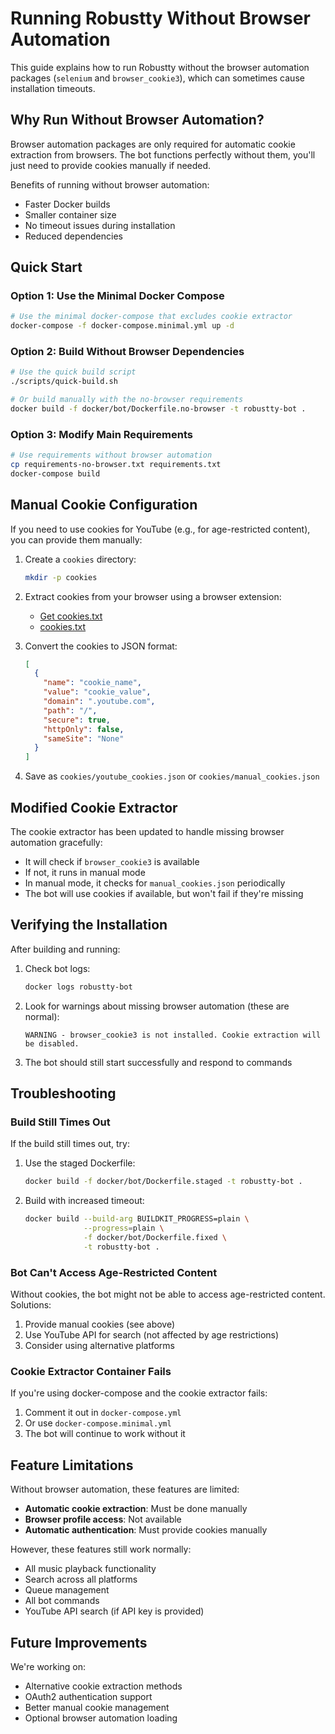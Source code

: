 # Running Robustty Without Browser Automation

This guide explains how to run Robustty without the browser automation packages (`selenium` and `browser_cookie3`), which can sometimes cause installation timeouts.

## Why Run Without Browser Automation?

Browser automation packages are only required for automatic cookie extraction from browsers. The bot functions perfectly without them, you'll just need to provide cookies manually if needed.

Benefits of running without browser automation:
- Faster Docker builds
- Smaller container size
- No timeout issues during installation
- Reduced dependencies

## Quick Start

### Option 1: Use the Minimal Docker Compose

```bash
# Use the minimal docker-compose that excludes cookie extractor
docker-compose -f docker-compose.minimal.yml up -d
```

### Option 2: Build Without Browser Dependencies

```bash
# Use the quick build script
./scripts/quick-build.sh

# Or build manually with the no-browser requirements
docker build -f docker/bot/Dockerfile.no-browser -t robustty-bot .
```

### Option 3: Modify Main Requirements

```bash
# Use requirements without browser automation
cp requirements-no-browser.txt requirements.txt
docker-compose build
```

## Manual Cookie Configuration

If you need to use cookies for YouTube (e.g., for age-restricted content), you can provide them manually:

1. Create a `cookies` directory:
   ```bash
   mkdir -p cookies
   ```

2. Extract cookies from your browser using a browser extension:
   - [Get cookies.txt](https://chrome.google.com/webstore/detail/get-cookiestxt/)
   - [cookies.txt](https://addons.mozilla.org/en-US/firefox/addon/cookies-txt/)

3. Convert the cookies to JSON format:
   ```json
   [
     {
       "name": "cookie_name",
       "value": "cookie_value",
       "domain": ".youtube.com",
       "path": "/",
       "secure": true,
       "httpOnly": false,
       "sameSite": "None"
     }
   ]
   ```

4. Save as `cookies/youtube_cookies.json` or `cookies/manual_cookies.json`

## Modified Cookie Extractor

The cookie extractor has been updated to handle missing browser automation gracefully:

- It will check if `browser_cookie3` is available
- If not, it runs in manual mode
- In manual mode, it checks for `manual_cookies.json` periodically
- The bot will use cookies if available, but won't fail if they're missing

## Verifying the Installation

After building and running:

1. Check bot logs:
   ```bash
   docker logs robustty-bot
   ```

2. Look for warnings about missing browser automation (these are normal):
   ```
   WARNING - browser_cookie3 is not installed. Cookie extraction will be disabled.
   ```

3. The bot should still start successfully and respond to commands

## Troubleshooting

### Build Still Times Out

If the build still times out, try:

1. Use the staged Dockerfile:
   ```bash
   docker build -f docker/bot/Dockerfile.staged -t robustty-bot .
   ```

2. Build with increased timeout:
   ```bash
   docker build --build-arg BUILDKIT_PROGRESS=plain \
                --progress=plain \
                -f docker/bot/Dockerfile.fixed \
                -t robustty-bot .
   ```

### Bot Can't Access Age-Restricted Content

Without cookies, the bot might not be able to access age-restricted content. Solutions:

1. Provide manual cookies (see above)
2. Use YouTube API for search (not affected by age restrictions)
3. Consider using alternative platforms

### Cookie Extractor Container Fails

If you're using docker-compose and the cookie extractor fails:

1. Comment it out in `docker-compose.yml`
2. Or use `docker-compose.minimal.yml`
3. The bot will continue to work without it

## Feature Limitations

Without browser automation, these features are limited:

- **Automatic cookie extraction**: Must be done manually
- **Browser profile access**: Not available
- **Automatic authentication**: Must provide cookies manually

However, these features still work normally:
- All music playback functionality
- Search across all platforms
- Queue management
- All bot commands
- YouTube API search (if API key is provided)

## Future Improvements

We're working on:
- Alternative cookie extraction methods
- OAuth2 authentication support
- Better manual cookie management
- Optional browser automation loading
